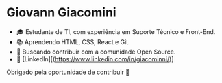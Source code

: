 # Giovann Giacomini

- 🎓 Estudante de TI, com experiência em Suporte Técnico e Front-End.
- 📚 Aprendendo HTML, CSS, React e Git.
- 💼 Buscando contribuir com a comunidade Open Source.
- 🔗 [LinkedIn][(https://www.linkedin.com/in/giacominni/)]

Obrigado pela oportunidade de contribuir 🚀
